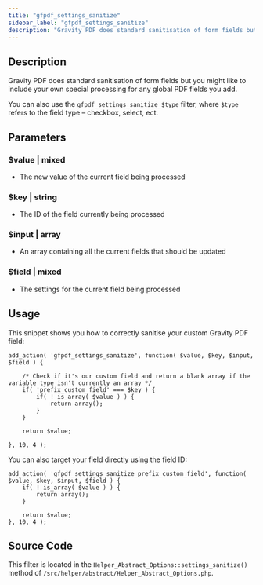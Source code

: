 ```yaml
---
title: "gfpdf_settings_sanitize"
sidebar_label: "gfpdf_settings_sanitize"
description: "Gravity PDF does standard sanitisation of form fields but you might like to include your own special processing for any fields you add. "
---
```


## Description

Gravity PDF does standard sanitisation of form fields but you might like to include your own special processing for any global PDF fields you add.

You can also use the `gfpdf_settings_sanitize_$type` filter, where `$type` refers to the field type – checkbox, select, ect.

## Parameters

### $value | mixed
*  The new value of the current field being processed

### $key | string
*  The ID of the field currently being processed

### $input | array
*  An array containing all the current fields that should be updated

### $field | mixed
*  The settings for the current field being processed

## Usage

This snippet shows you how to correctly sanitise your custom Gravity PDF field:

```
add_action( 'gfpdf_settings_sanitize', function( $value, $key, $input, $field ) {

	/* Check if it's our custom field and return a blank array if the variable type isn't currently an array */
	if( 'prefix_custom_field' === $key ) {
		if( ! is_array( $value ) ) {
			return array();
		}
	}

	return $value;

}, 10, 4 );
```

You can also target your field directly using the field ID:

```
add_action( 'gfpdf_settings_sanitize_prefix_custom_field', function( $value, $key, $input, $field ) {	
	if( ! is_array( $value ) ) {
		return array();
	}	

	return $value;
}, 10, 4 );
```

## Source Code

This filter is located in the `Helper_Abstract_Options::settings_sanitize()` method of `/src/helper/abstract/Helper_Abstract_Options.php`.